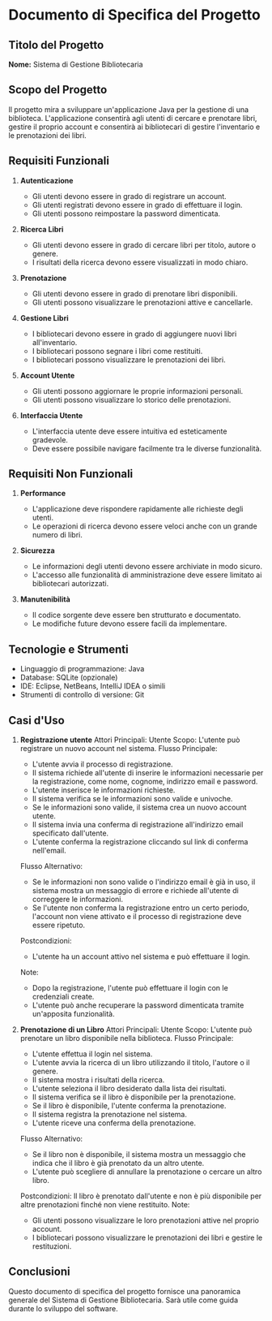 # Documento di Specifica del Progetto

## Titolo del Progetto
**Nome:** Sistema di Gestione Bibliotecaria

## Scopo del Progetto
Il progetto mira a sviluppare un'applicazione Java per la gestione di una biblioteca. L'applicazione consentirà agli utenti di cercare e prenotare libri, gestire il proprio account e consentirà ai bibliotecari di gestire l'inventario e le prenotazioni dei libri.

## Requisiti Funzionali

1. **Autenticazione**
    - Gli utenti devono essere in grado di registrare un account.
    - Gli utenti registrati devono essere in grado di effettuare il login.
    - Gli utenti possono reimpostare la password dimenticata.

2. **Ricerca Libri**
    - Gli utenti devono essere in grado di cercare libri per titolo, autore o genere.
    - I risultati della ricerca devono essere visualizzati in modo chiaro.

3. **Prenotazione**
    - Gli utenti devono essere in grado di prenotare libri disponibili.
    - Gli utenti possono visualizzare le prenotazioni attive e cancellarle.

4. **Gestione Libri**
    - I bibliotecari devono essere in grado di aggiungere nuovi libri all'inventario.
    - I bibliotecari possono segnare i libri come restituiti.
    - I bibliotecari possono visualizzare le prenotazioni dei libri.

5. **Account Utente**
    - Gli utenti possono aggiornare le proprie informazioni personali.
    - Gli utenti possono visualizzare lo storico delle prenotazioni.

6. **Interfaccia Utente**
    - L'interfaccia utente deve essere intuitiva ed esteticamente gradevole.
    - Deve essere possibile navigare facilmente tra le diverse funzionalità.

## Requisiti Non Funzionali

1. **Performance**
    - L'applicazione deve rispondere rapidamente alle richieste degli utenti.
    - Le operazioni di ricerca devono essere veloci anche con un grande numero di libri.

2. **Sicurezza**
    - Le informazioni degli utenti devono essere archiviate in modo sicuro.
    - L'accesso alle funzionalità di amministrazione deve essere limitato ai bibliotecari autorizzati.

3. **Manutenibilità**
    - Il codice sorgente deve essere ben strutturato e documentato.
    - Le modifiche future devono essere facili da implementare.

## Tecnologie e Strumenti

- Linguaggio di programmazione: Java
- Database: SQLite (opzionale)
- IDE: Eclipse, NetBeans, IntelliJ IDEA o simili
- Strumenti di controllo di versione: Git

## Casi d'Uso
1. **Registrazione utente**
Attori Principali: Utente
Scopo: L'utente può registrare un nuovo account nel sistema.
Flusso Principale:
    - L'utente avvia il processo di registrazione.
    - Il sistema richiede all'utente di inserire le informazioni necessarie per la registrazione, come nome, cognome, indirizzo email e password.
    - L'utente inserisce le informazioni richieste.
    - Il sistema verifica se le informazioni sono valide e univoche.
    - Se le informazioni sono valide, il sistema crea un nuovo account utente.
    - Il sistema invia una conferma di registrazione all'indirizzo email specificato dall'utente.
    - L'utente conferma la registrazione cliccando sul link di conferma nell'email.

    Flusso Alternativo:
    - Se le informazioni non sono valide o l'indirizzo email è già in uso, il sistema mostra un messaggio di errore e richiede all'utente di correggere le informazioni.
    - Se l'utente non conferma la registrazione entro un certo periodo, l'account non viene attivato e il processo di registrazione deve essere ripetuto.
    
    Postcondizioni: 
    - L'utente ha un account attivo nel sistema e può effettuare il login.
    
    Note:
     - Dopo la registrazione, l'utente può effettuare il login con le credenziali create.
    - L'utente può anche recuperare la password dimenticata tramite un'apposita funzionalità.

2. **Prenotazione di un Libro**
Attori Principali: Utente
Scopo: L'utente può prenotare un libro disponibile nella biblioteca.
Flusso Principale:
    - L'utente effettua il login nel sistema.
    - L'utente avvia la ricerca di un libro utilizzando il titolo, l'autore o il genere.
    - Il sistema mostra i risultati della ricerca.
    - L'utente seleziona il libro desiderato dalla lista dei risultati.
    - Il sistema verifica se il libro è disponibile per la prenotazione.
    - Se il libro è disponibile, l'utente conferma la prenotazione.
    - Il sistema registra la prenotazione nel sistema.
    - L'utente riceve una conferma della prenotazione.

    Flusso Alternativo:
    - Se il libro non è disponibile, il sistema mostra un messaggio che indica che il libro è già prenotato da un altro utente.
    - L'utente può scegliere di annullare la prenotazione o cercare un altro libro.

    Postcondizioni: Il libro è prenotato dall'utente e non è più disponibile per altre prenotazioni finché non viene restituito.
    Note:
    - Gli utenti possono visualizzare le loro prenotazioni attive nel proprio account.
    - I bibliotecari possono visualizzare le prenotazioni dei libri e gestire le restituzioni.

## Conclusioni
Questo documento di specifica del progetto fornisce una panoramica generale del Sistema di Gestione Bibliotecaria. Sarà utile come guida durante lo sviluppo del software.
